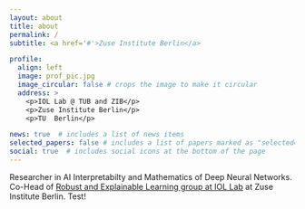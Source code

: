 ```yaml
---
layout: about
title: about
permalink: /
subtitle: <a href='#'>Zuse Institute Berlin</a>

profile:
  align: left
  image: prof_pic.jpg
  image_circular: false # crops the image to make it circular
  address: >
    <p>IOL Lab @ TUB and ZIB</p>
    <p>Zuse Institute Berlin</p>
    <p>TU  Berlin</p>

news: true  # includes a list of news items
selected_papers: false # includes a list of papers marked as "selected={true}"
social: true  # includes social icons at the bottom of the page
---
```


Researcher in AI Interpretabilty and Mathematics of Deep Neural Networks. Co-Head of [Robust and Explainable Learning group at IOL Lab](https://iol.zib.de/research/) at Zuse Institute Berlin. Test!
